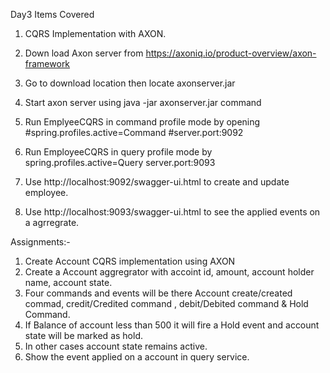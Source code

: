 

Day3 Items Covered

  1. CQRS Implementation with AXON.
  2. Down load Axon server from https://axoniq.io/product-overview/axon-framework
  3. Go to download location then locate axonserver.jar
  4. Start axon server using java -jar axonserver.jar command
  5. Run EmplyeeCQRS in  command profile mode by opening 
  #spring.profiles.active=Command
  #server.port:9092
  6. Run EmployeeCQRS in query profile mode by
  spring.profiles.active=Query
  server.port:9093
  
  7. Use http://localhost:9092/swagger-ui.html to create and update employee.
  8. Use http://localhost:9093/swagger-ui.html to see the applied events on a agrregrate.
  
  

Assignments:-

  1. Create Account CQRS implementation using AXON
  2. Create a Account aggregrator with accoint id, amount, account holder name, account state.
  3. Four commands and events will be there Account create/created commad, credit/Credited command , debit/Debited command & Hold Command.
  4. If Balance of account less than 500 it will fire a Hold event and account state will be marked as hold.
  5. In other cases account state remains active.
  6. Show the event applied on a account in query service.
  

